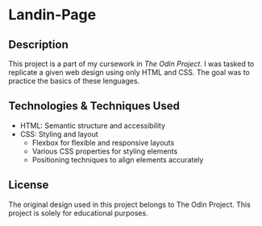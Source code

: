 # Landin-Page
## Description
This project is a part of my cursework in <em>The Odin Project</em>. I was tasked to replicate a given web design using only HTML and CSS. The goal was to practice the basics of these lenguages.

## Technologies & Techniques Used
- HTML: Semantic structure and accessibility
- CSS: Styling and layout
    - Flexbox for flexible and responsive layouts
    - Various CSS properties for styling elements
    - Positioning techniques to align elements accurately

## License
The original design used in this project belongs to The Odin Project. This project is solely for educational purposes.
